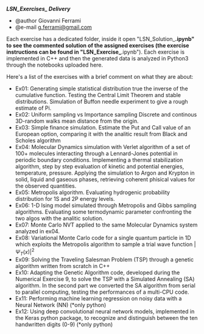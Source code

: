 *********LSN_Exercises_ Delivery*********
+ @author Giovanni Ferrami
+ @e-mail g.ferrami@gmail.com

Each exercise has a dedicated folder, inside it open "LSN_Solution_**.ipynb" to see the commented solution of the assigned exercises (the exercise instructions can be found in "LSN_Exercise_**.ipynb").
Each exercise is implemented in C++ and then the generated data is analyzed in Python3 through the notebooks uploaded here.


Here's a list of the exercises with a brief comment on what they are about:
- Ex01: 
        Generating simple statistical distribution true the inverse of the cumulative function. 
        Testing the Central Limit Theorem and stable distributions.
        Simulation of Buffon needle experiment to give a rough estimate of Pi.
- Ex02: 
        Uniform sampling vs Importance sampling
        Discrete and continous 3D-random walks mean distance from the origin.
- Ex03: 
        Simple finance simulation. Estimate the Put and Call value of an European option, comparing it with the analitic result from Black and Scholes algorithm
- Ex04: 
        Molecular Dynamics simulation with Verlet algorithm of a set of 100+ molecules interacting through a Lennard-Jones potential in periodic      boundary conditions.
        Implementing a thermal stabilization algorithm, step by step evaluation of kinetic and potential energies, temperature, pressure.
        Applying the simulation to Argon and Krypton in solid, liquid and gaseous phases, retrieving coherent phisical values for the observed quantities.
- Ex05: 
        Metropolis algorithm. Evaluating hydrogenic probability distribution for 1S and 2P energy levels.
- Ex06: 
        1-D Ising model simulated through Metropolis and Gibbs sampling algorithms. Evaluating some termodynamic parameter confronting the two algos with the analitic solution.
- Ex07: 
        Monte Carlo NVT applied to the same Molecular Dynamics system analyzed in ex04.
- Ex08: 
        Variational Monte Carlo code for a single quantum particle in 1D which exploits the Metropolis algorithm to sample a trial wave function $|\Psi_T(x)|^2$
- Ex09: 
        Solving the Traveling Salesman Problem (TSP) through a genetic algorithm written from scratch in C++
- Ex10: 
        Adapting the Genetic Algorithm code, developed during the Numerical Exercise 9, to solve the TSP with a Simulated Annealing (SA) algorithm.
        In the second part we converted the SA algorithm from serial to parallel computing, testing the performances of a multi-CPU code.
- Ex11:
        Performing machine learning regression on noisy data with a Neural Network (NN) (*only python)
- Ex12:
        Using deep convolutional neural network models, implemented in the Keras python package, to recognize and distinguish between the ten handwritten digits (0-9) (*only python)